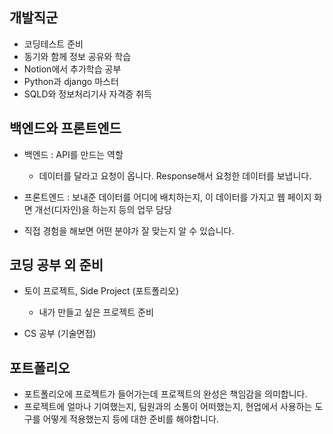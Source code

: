 ## 개발직군

* 코딩테스트 준비
* 동기와 함께 정보 공유와 학습
* Notion에서 추가학습 공부
* Python과 django 마스터
* SQLD와 정보처리기사 자격증 취득



## 백엔드와 프론트엔드

* 백엔드 : API를 만드는 역할
  * 데이터를 달라고 요청이 옵니다. Response해서 요청한 데이터를 보냅니다.
* 프론트엔드 : 보내준 데이터를 어디에 배치하는지, 이 데이터를 가지고 웹 페이지 화면 개선(디자인)을 하는지 등의 업무 담당

* 직접 경험을 해보면 어떤 분야가 잘 맞는지 알 수 있습니다.



## 코딩 공부 외 준비

* 토이 프로젝트, Side Project (포트폴리오)

  * 내가 만들고 싶은 프로젝트 준비

* CS 공부 (기술면접)

  

## 포트폴리오

* 포트폴리오에 프로젝트가 들어가는데 프로젝트의 완성은 책임감을 의미합니다.
* 프로젝트에 얼마나 기여했는지, 팀원과의 소통이 어떠했는지, 현업에서 사용하는 도구를 어떻게 적용했는지 등에 대한 준비를 해야합니다.